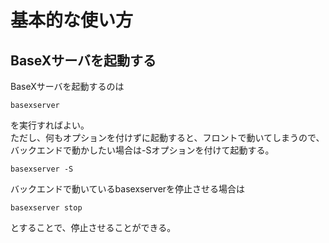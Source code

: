 # 基本的な使い方

## BaseXサーバを起動する

BaseXサーバを起動するのは
```
basexserver
```
を実行すればよい。  
ただし、何もオプションを付けずに起動すると、フロントで動いてしまうので、バックエンドで動かしたい場合は-Sオプションを付けて起動する。
```
basexserver -S
```
バックエンドで動いているbasexserverを停止させる場合は
```
basexserver stop
```
とすることで、停止させることができる。
